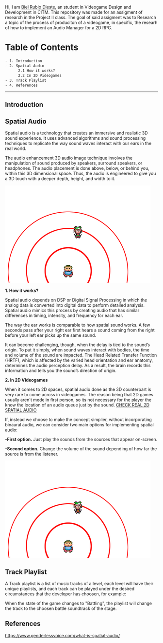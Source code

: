 Hi, I am [Biel Rubio Dieste](https://github.com/BielRubio), an student in Videogame Design and Development in CITM.
This repository was made for an assigment of research in the Project II class. The goal of said assigment was to Research a topic of the process of produciton of a videogame, in specific, the researh of how to implement an Audio Manager for a 2D RPG.

# Table of Contents


    - 1. Introduction
    - 2. Spatial Audio
          2.1 How it works?
          2.2 In 2D Videogames
    - 3. Track Playlist
    - 4. References
    
****

## Introduction

## Spatial Audio

Spatial audio is a technology that creates an immersive and realistic 3D sound experience. It uses advanced algorithms and sound processing techniques to replicate the way sound waves interact with our ears in the real world.

The audio enhancement 3D audio image technique involves the manipulation of sound produced by speakers, surround speakers, or headphones. The audio placement is done above, below, or behind you, within this 3D dimensional space. Thus, the audio is engineered to give you a 3D touch with a deeper depth, height, and width to it. 

![img2](https://github.com/BielRubio/AudioAndMusicManager/blob/main/docs/images/img1.png)

**1. How it works?**

Spatial audio depends on DSP or Digital Signal Processing in which the analog data is converted into digital data to perform detailed analysis. Spatial audio mimics this process by creating audio that has similar differences in timing, intensity, and frequency for each ear. 

The way the ear works is comparable to how spatial sound works. A few seconds pass after your right ear first hears a sound coming from the right before your left ear picks up the same sound.

It can become challenging, though, when the delay is tied to the sound’s origin. To put it simply, when sound waves interact with bodies, the time and volume of the sound are impacted. The Head Related Transfer Function (HRTF), which is affected by the varied head orientation and ear anatomy, determines the audio perception delay. As a result, the brain records this information and tells you the sound’s direction of origin.

**2. In 2D Videogames**

When it comes to 2D spaces, spatial audio done as the 3D counterpart is very rare to come across in videogames. The reason being that 2D games usually aren't mede in first person, so its not necessary for the player the know the location of an audio queue just by the sound. [CHECK REAL 2D SPATIAL AUDIO](https://webaudioapi.com/samples/spatialized/)

If, instead we choose to make the concept simplier, without incorporating binaural audio, we can consider two main options for implementing spatial audio:

   **-First option.** 
   Just play the sounds from the sources that appear on-screen.
   
   **-Second option.** 
   Change the volume of the sound depending of how far the source is from the listener.
   
   ![img1](https://github.com/BielRubio/AudioAndMusicManager/blob/main/docs/images/img1.png)
   
## Track Playlist

A Track playlist is a list of music tracks of a level, each level will have their unique playlists, and each track can be played under the desired circumstances that the developer has choosen, for example:

When the state of the game changes to "Battling", the playlist will change the track to the choosen battle soundtrack of the stage.

## References

https://www.genderlessvoice.com/what-is-spatial-audio/
